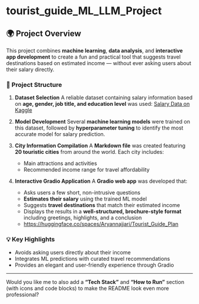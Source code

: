 # tourist_guide_ML_LLM_Project

## 🌍 Project Overview

This project combines **machine learning**, **data analysis**, and **interactive app development** to create a fun and practical tool that suggests travel destinations based on estimated income — without ever asking users about their salary directly.

### 🧩 Project Structure

1. **Dataset Selection**
   A reliable dataset containing salary information based on **age, gender, job title, and education level** was used:
   [Salary Data on Kaggle](https://www.kaggle.com/datasets/mohithsairamreddy/salary-data)

2. **Model Development**
   Several **machine learning models** were trained on this dataset, followed by **hyperparameter tuning** to identify the most accurate model for salary prediction.

3. **City Information Compilation**
   A **Markdown file** was created featuring **20 touristic cities** from around the world.
   Each city includes:

   * Main attractions and activities
   * Recommended income range for travel affordability

4. **Interactive Gradio Application**
   A **Gradio web app** was developed that:

   * Asks users a few short, non-intrusive questions
   * **Estimates their salary** using the trained ML model
   * Suggests **travel destinations** that match their estimated income
   * Displays the results in a **well-structured, brochure-style format** including greetings, highlights, and a conclusion
   * https://huggingface.co/spaces/Aryannajjari/Tourist_Guide_Plan 

### 💡 Key Highlights

* Avoids asking users directly about their income
* Integrates ML predictions with curated travel recommendations
* Provides an elegant and user-friendly experience through Gradio

---

Would you like me to also add a **“Tech Stack”** and **“How to Run”** section (with icons and code blocks) to make the README look even more professional?
